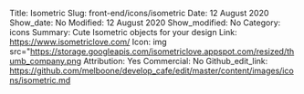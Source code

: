 Title: Isometric 
Slug: front-end/icons/isometric
Date: 12 August 2020
Show_date: No
Modified: 12 August 2020
Show_modified: No
Category: icons
Summary: Cute Isometric objects for your design
Link: https://www.isometriclove.com/
Icon: img src="https://storage.googleapis.com/isometriclove.appspot.com/resized/thumb_company.png
Attribution: Yes
Commercial: No
Github_edit_link: https://github.com/melboone/develop_cafe/edit/master/content/images/icons/isometric.md